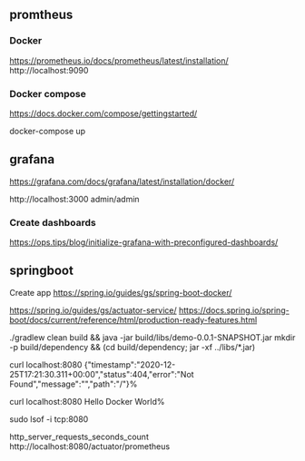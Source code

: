 ## promtheus
### Docker
https://prometheus.io/docs/prometheus/latest/installation/
http://localhost:9090

### Docker compose
https://docs.docker.com/compose/gettingstarted/

docker-compose up

## grafana
https://grafana.com/docs/grafana/latest/installation/docker/

http://localhost:3000
admin/admin

### Create dashboards
https://ops.tips/blog/initialize-grafana-with-preconfigured-dashboards/
## springboot
Create app
https://spring.io/guides/gs/spring-boot-docker/

https://spring.io/guides/gs/actuator-service/
https://docs.spring.io/spring-boot/docs/current/reference/html/production-ready-features.html



./gradlew clean build && java -jar build/libs/demo-0.0.1-SNAPSHOT.jar
mkdir -p build/dependency && (cd build/dependency; jar -xf ../libs/*.jar)

curl localhost:8080
{"timestamp":"2020-12-25T17:21:30.311+00:00","status":404,"error":"Not Found","message":"","path":"/"}%

curl localhost:8080
Hello Docker World%

sudo lsof -i tcp:8080



http_server_requests_seconds_count
http://localhost:8080/actuator/prometheus